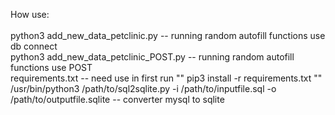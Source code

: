 How use:<br><br>
python3 add_new_data_petclinic.py -- running random autofill functions use db connect<br>
python3 add_new_data_petclinic_POST.py -- running random autofill functions use POST<br>
requirements.txt --  need use in first run "" pip3 install -r requirements.txt ""<br>
/usr/bin/python3 /path/to/sql2sqlite.py -i /path/to/inputfile.sql -o /path/to/outputfile.sqlite -- converter mysql to sqlite <br>